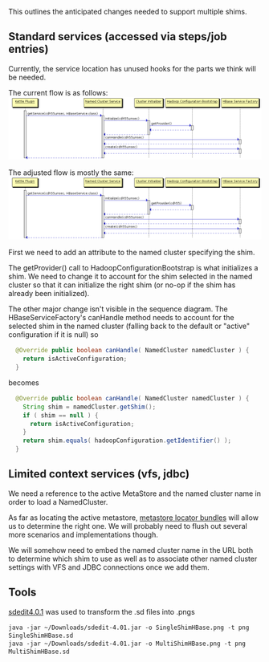 This outlines the anticipated changes needed to support multiple shims.

Standard services (accessed via steps/job entries)
--------------------------------------------------

Currently, the service location has unused hooks for the parts we think will be needed.

The current flow is as follows:
![Single shim hbase sequence diagram](SingleShimHBase.png)

The adjusted flow is mostly the same:
![Multi shim hbase sequence diagram](MultiShimHBase.png)

First we need to add an attribute to the named cluster specifying the shim.

The getProvider() call to HadoopConfigurationBootstrap is what initializes a shim.  We need to change it to account for the shim selected in the named cluster so that it can initialize the right shim (or no-op if the shim has already been initialized).

The other major change isn't visible in the sequence diagram.  The HBaseServiceFactory's canHandle method needs to account for the selected shim in the named cluster (falling back to the default or "active" configuration if it is null) so

```java
  @Override public boolean canHandle( NamedCluster namedCluster ) {
    return isActiveConfiguration;
  }
```

becomes

```java
  @Override public boolean canHandle( NamedCluster namedCluster ) {
    String shim = namedCluster.getShim();
    if ( shim == null ) {
      return isActiveConfiguration;
    }
    return shim.equals( hadoopConfiguration.getIdentifier() );
  }
```

Limited context services (vfs, jdbc)
------------------------------------

We need a reference to the active MetaStore and the named cluster name in order to load a NamedCluster.

As far as locating the active metastore, [metastore locator bundles](https://github.com/pentaho/pentaho-osgi-bundles/tree/master/pentaho-metastore-locator) will allow us to determine the right one.  We will probably need to flush out several more scenarios and implementations though.

We will somehow need to embed the named cluster name in the URL both to determine which shim to use as well as to associate other named cluster settings with VFS and JDBC connections once we add them.

Tools
-----
[sdedit4.0.1](https://sourceforge.net/projects/sdedit/files/sdedit/4.0/) was used to transform the .sd files into .pngs

```
java -jar ~/Downloads/sdedit-4.01.jar -o SingleShimHBase.png -t png SingleShimHBase.sd
java -jar ~/Downloads/sdedit-4.01.jar -o MultiShimHBase.png -t png MultiShimHBase.sd 
```
